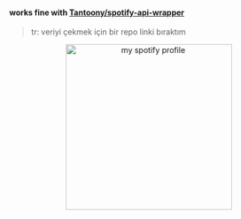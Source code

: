
#### works fine with [Tantoony/spotify-api-wrapper](https://github.com/Tantoony/spotify-api-wrapper)
> tr: veriyi çekmek için bir repo linki bıraktım

<p align="center">
<a href="https://open.spotify.com/user/bsa431plyu8hiphpc0ggbsa25" target="_blank" >
  <img height="300" src="https://img.yalin.app/?" title="my spotify profile" />
</a>
</p>
